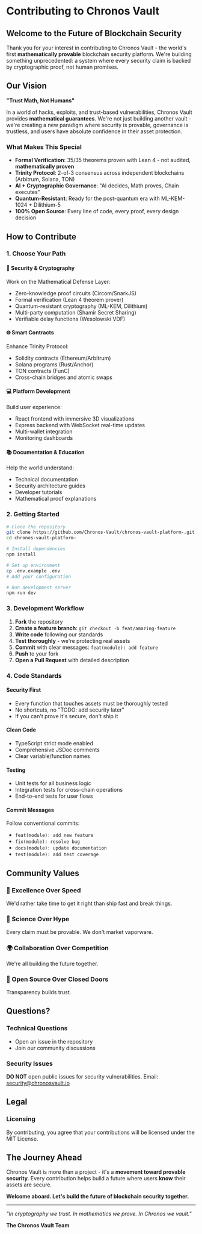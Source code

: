 # Contributing to Chronos Vault

## Welcome to the Future of Blockchain Security

Thank you for your interest in contributing to Chronos Vault - the world's first **mathematically provable** blockchain security platform. We're building something unprecedented: a system where every security claim is backed by cryptographic proof, not human promises.

## Our Vision

**"Trust Math, Not Humans"**

In a world of hacks, exploits, and trust-based vulnerabilities, Chronos Vault provides **mathematical guarantees**. We're not just building another vault - we're creating a new paradigm where security is provable, governance is trustless, and users have absolute confidence in their asset protection.

### What Makes This Special

- **Formal Verification**: 35/35 theorems proven with Lean 4 - not audited, **mathematically proven**
- **Trinity Protocol**: 2-of-3 consensus across independent blockchains (Arbitrum, Solana, TON)
- **AI + Cryptographic Governance**: "AI decides, Math proves, Chain executes"
- **Quantum-Resistant**: Ready for the post-quantum era with ML-KEM-1024 + Dilithium-5
- **100% Open Source**: Every line of code, every proof, every design decision

## How to Contribute

### 1. Choose Your Path

#### 🔐 Security & Cryptography
Work on the Mathematical Defense Layer:
- Zero-knowledge proof circuits (Circom/SnarkJS)
- Formal verification (Lean 4 theorem prover)
- Quantum-resistant cryptography (ML-KEM, Dilithium)
- Multi-party computation (Shamir Secret Sharing)
- Verifiable delay functions (Wesolowski VDF)

#### 🌐 Smart Contracts
Enhance Trinity Protocol:
- Solidity contracts (Ethereum/Arbitrum)
- Solana programs (Rust/Anchor)
- TON contracts (FunC)
- Cross-chain bridges and atomic swaps

#### 💻 Platform Development
Build user experience:
- React frontend with immersive 3D visualizations
- Express backend with WebSocket real-time updates
- Multi-wallet integration
- Monitoring dashboards

#### 📚 Documentation & Education
Help the world understand:
- Technical documentation
- Security architecture guides
- Developer tutorials
- Mathematical proof explanations

### 2. Getting Started

```bash
# Clone the repository
git clone https://github.com/Chronos-Vault/chronos-vault-platform-.git
cd chronos-vault-platform-

# Install dependencies
npm install

# Set up environment
cp .env.example .env
# Add your configuration

# Run development server
npm run dev
```

### 3. Development Workflow

1. **Fork** the repository
2. **Create a feature branch**: `git checkout -b feat/amazing-feature`
3. **Write code** following our standards
4. **Test thoroughly** - we're protecting real assets
5. **Commit** with clear messages: `feat(module): add feature`
6. **Push** to your fork
7. **Open a Pull Request** with detailed description

### 4. Code Standards

#### Security First
- Every function that touches assets must be thoroughly tested
- No shortcuts, no "TODO: add security later"
- If you can't prove it's secure, don't ship it

#### Clean Code
- TypeScript strict mode enabled
- Comprehensive JSDoc comments
- Clear variable/function names

#### Testing
- Unit tests for all business logic
- Integration tests for cross-chain operations
- End-to-end tests for user flows

#### Commit Messages
Follow conventional commits:
- `feat(module): add new feature`
- `fix(module): resolve bug`
- `docs(module): update documentation`
- `test(module): add test coverage`

## Community Values

### 🎯 Excellence Over Speed
We'd rather take time to get it right than ship fast and break things.

### 🔬 Science Over Hype
Every claim must be provable. We don't market vaporware.

### 🌍 Collaboration Over Competition
We're all building the future together.

### 💎 Open Source Over Closed Doors
Transparency builds trust.

## Questions?

### Technical Questions
- Open an issue in the repository
- Join our community discussions

### Security Issues
**DO NOT** open public issues for security vulnerabilities.
Email: security@chronosvault.io

## Legal

### Licensing
By contributing, you agree that your contributions will be licensed under the MIT License.

## The Journey Ahead

Chronos Vault is more than a project - it's a **movement toward provable security**. Every contribution helps build a future where users **know** their assets are secure.

**Welcome aboard. Let's build the future of blockchain security together.**

---

*"In cryptography we trust. In mathematics we prove. In Chronos we vault."*

**The Chronos Vault Team**
